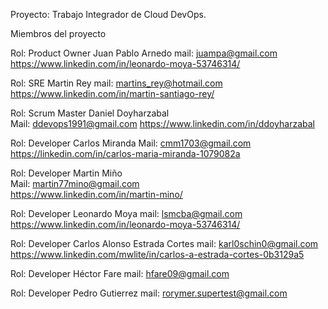 Proyecto: Trabajo Integrador de Cloud DevOps.

Miembros del proyecto

Rol: Product Owner
Juan Pablo Arnedo 
mail: juampa@gmail.com  
https://www.linkedin.com/in/leonardo-moya-53746314/

Rol: SRE
Martin Rey 
mail: martins_rey@hotmail.com  
https://www.linkedin.com/in/martin-santiago-rey/


Rol: Scrum Master
Daniel Doyharzabal  
Mail: ddevops1991@gmail.com 
https://www.linkedin.com/in/ddoyharzabal


Rol: Developer
Carlos Miranda
Mail: cmm1703@gmail.com  
https://linkedin.com/in/carlos-maria-miranda-1079082a


Rol: Developer
Martin Miño  
Mail: martin77mino@gmail.com  
https://www.linkedin.com/in/martin-mino/

Rol: Developer
Leonardo Moya 
mail: lsmcba@gmail.com  
https://www.linkedin.com/in/leonardo-moya-53746314/

Rol: Developer
Carlos Alonso Estrada Cortes 
mail: karl0schin0@gmail.com 
https://www.linkedin.com/mwlite/in/carlos-a-estrada-cortes-0b3129a5

Rol: Developer
Héctor Fare
mail: hfare09@gmail.com


Rol: Developer
Pedro Gutierrez 
mail: rorymer.supertest@gmail.com
